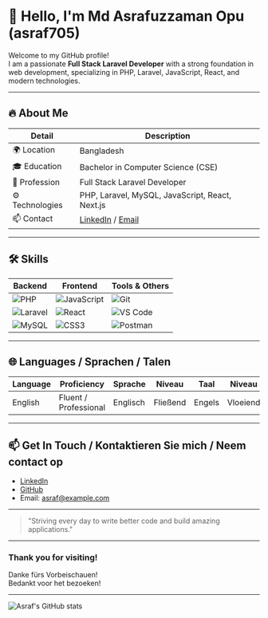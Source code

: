 <!-- README.md for asraf705 -->

# 👋 Hello, I'm Md Asrafuzzaman Opu (asraf705)

Welcome to my GitHub profile!  
I am a passionate **Full Stack Laravel Developer** with a strong foundation in web development, specializing in PHP, Laravel, JavaScript, React, and modern technologies.

---

## 🔥 About Me

| Detail                | Description                          |
|-----------------------|------------------------------------|
| 🌍 Location           | Bangladesh                         |
| 🎓 Education          | Bachelor in Computer Science (CSE)|
| 💼 Profession         | Full Stack Laravel Developer       |
| ⚙️ Technologies       | PHP, Laravel, MySQL, JavaScript, React, Next.js |
| 📫 Contact            | [LinkedIn](https://linkedin.com/in/asraf705) / [Email](mailto:asraf@example.com) |

---

## 🛠️ Skills

| Backend                | Frontend                 | Tools & Others         |
|-----------------------|--------------------------|-----------------------|
| ![PHP](https://img.shields.io/badge/PHP-777BB4?style=flat&logo=php&logoColor=white) | ![JavaScript](https://img.shields.io/badge/JavaScript-F7DF1E?style=flat&logo=javascript&logoColor=black) | ![Git](https://img.shields.io/badge/Git-F05032?style=flat&logo=git&logoColor=white) |
| ![Laravel](https://img.shields.io/badge/Laravel-FF2D20?style=flat&logo=laravel&logoColor=white) | ![React](https://img.shields.io/badge/React-61DAFB?style=flat&logo=react&logoColor=black) | ![VS Code](https://img.shields.io/badge/VS_Code-007ACC?style=flat&logo=visual-studio-code&logoColor=white) |
| ![MySQL](https://img.shields.io/badge/MySQL-4479A1?style=flat&logo=mysql&logoColor=white) | ![CSS3](https://img.shields.io/badge/CSS3-1572B6?style=flat&logo=css3&logoColor=white) | ![Postman](https://img.shields.io/badge/Postman-FF6C37?style=flat&logo=postman&logoColor=white) |

---

## 🌐 Languages / Sprachen / Talen

| Language | Proficiency         | Sprache         | Niveau           | Taal           | Niveau        |
|----------|---------------------|-----------------|------------------|----------------|---------------|
| English  | Fluent / Professional | Englisch        | Fließend         | Engels         | Vloeiend     |

---

## 📫 Get In Touch / Kontaktieren Sie mich / Neem contact op

- [LinkedIn](https://linkedin.com/in/asraf705)
- [GitHub](https://github.com/asraf705)
- Email: asraf@example.com

---

> "Striving every day to write better code and build amazing applications."

---

### Thank you for visiting!  
Danke fürs Vorbeischauen!  
Bedankt voor het bezoeken!

---

<!-- Add a fun animated GitHub stats card -->

![Asraf's GitHub stats](https://github-readme-stats.vercel.app/api?username=asraf705&show_icons=true&theme=radical)
